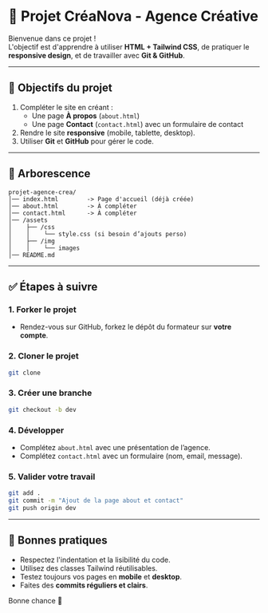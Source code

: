 # 🚀 Projet CréaNova - Agence Créative

Bienvenue dans ce projet !  
L'objectif est d'apprendre à utiliser **HTML + Tailwind CSS**, de pratiquer le **responsive design**, et de travailler avec **Git & GitHub**.

---

## 🎯 Objectifs du projet
1. Compléter le site en créant :
   - Une page **À propos** (`about.html`)
   - Une page **Contact** (`contact.html`) avec un formulaire de contact
2. Rendre le site **responsive** (mobile, tablette, desktop).
3. Utiliser **Git** et **GitHub** pour gérer le code.

---

## 📂 Arborescence
```
projet-agence-crea/
│── index.html        -> Page d'accueil (déjà créée)
│── about.html        -> À compléter
│── contact.html      -> À compléter
│── /assets
│    ├── /css
│    │    └── style.css (si besoin d’ajouts perso)
│    ├── /img
│    │    └── images
│── README.md
```

---

## ✅ Étapes à suivre

### 1. Forker le projet
- Rendez-vous sur GitHub, forkez le dépôt du formateur sur **votre compte**.

### 2. Cloner le projet
```bash
git clone 
```

### 3. Créer une branche
```bash
git checkout -b dev
```

### 4. Développer
- Complétez `about.html` avec une présentation de l’agence.
- Complétez `contact.html` avec un formulaire (nom, email, message).

### 5. Valider votre travail
```bash
git add .
git commit -m "Ajout de la page about et contact"
git push origin dev
```

---

## 🌟 Bonnes pratiques
- Respectez l'indentation et la lisibilité du code.
- Utilisez des classes Tailwind réutilisables.
- Testez toujours vos pages en **mobile** et **desktop**.
- Faites des **commits réguliers et clairs**.

Bonne chance 🚀
